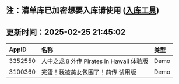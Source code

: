 ## 注：清单库已加密想要入库请使用 ([入库工具](https://github.com/BlankTMing/ManifestAutoUpdate/releases))

## 更新时间：2025-02-25 21:45:02
| AppID | 名称 | 类型  |
| :-------------------- | :----------------------------- | :----------- |
| 3352550 | 人中之龙８外传 Pirates in Hawaii 体验版| Demo |
| 3100360 | 完蛋！我被美女包围了！前传 试用版| Demo |
